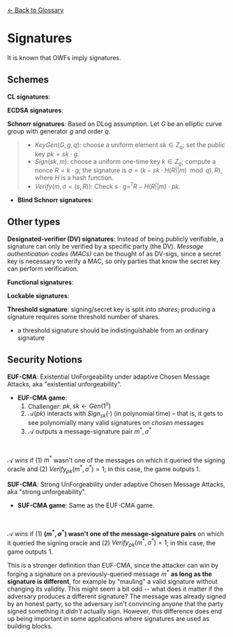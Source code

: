 [&larr; Back to Glossary](../glossary.md)

# Signatures

It is known that OWFs imply signatures.
<!-- Give construction -->

## Schemes

**CL signatures**:

**ECDSA signatures**:

**Schnorr signatures**: Based on DLog assumption. Let $G$ be an elliptic curve group with generator $g$ and order $q$.
> - $KeyGen(G, g, q)$: choose a uniform element $sk \in Z_q$; set the public key $pk = sk \cdot g$.  
> - $Sign(sk, m)$: choose a uniform one-time key $k \in Z_q$; compute a nonce $R = k \cdot g$; the signature is $\sigma = (k - sk \cdot H(R || m ) \mod q), R)$, where $H$ is a hash function.  
> - $Verify(m, \sigma = (s,R))$: Check $s \cdot g =^? R - H(R || m) \cdot pk$.
- **Blind Schnorr signatures**:

## Other types

**Designated-verifier (DV) signatures**: Instead of being publicly verifiable, a signature can only be verified by a specific party (the DV). _Message authentication codes (MACs)_ can be thought of as DV-sigs, since a secret key is necessary to verify a MAC, so only parties that know the secret key can perform verification.

**Functional signatures**:

**Lockable signatures**:

**Threshold signature**: signing/secret key is split into _shares_; producing a signature requires some threshold number of shares.
- a threshold signature should be indistinguishable from an ordinary signature

## Security Notions

**EUF-CMA**: Existential UnForgeability under adaptive Chosen Message Attacks, aka "existential unforgeability".
- **EUF-CMA game**:
  1. Challenger: $pk,sk \gets Gen(1^n)$
  1. $\mathcal{A}(pk)$ interacts with $Sign_{sk}(\cdot)$ (in polynomial time) – that is, it gets to see polynomially many valid signatures on _chosen_ messages
  1. $\mathcal{A}$ outputs a message-signature pair $m^*,\sigma^*$

<br/>

$\mathcal{A}$ *wins* if (1) $m^*$ wasn't one of the messages on which it queried the signing oracle and (2) $Verify_{pk}(m^*,\sigma^*) = 1$; in this case, the game outputs 1.

**SUF-CMA**: Strong UnForgeability under adaptive Chosen Message Attacks, aka "strong unforgeability".
- **SUF-CMA game**: Same as the EUF-CMA game.

<br/>

$\mathcal{A}$ *wins* if (1) **$(m^*,\sigma^*)$ wasn't one of the message-signature pairs** on which it queried the signing oracle and (2) $Verify_{pk}(m^*,\sigma^*) = 1$; in this case, the game outputs 1.

This is a stronger definition than EUF-CMA, since the attacker can win by forging a signature on a previously-queried message $m^*$ **as long as the signature is different**, for example by "mauling" a valid signature without changing its validity. This might seem a bit odd -- what does it matter if the adversary produces a different signature? The message was already signed by an honest party, so the adversary isn't convincing anyone that the party signed something it *didn't* actually sign. However, this difference does end up being important in some applications where signatures are used as building blocks.